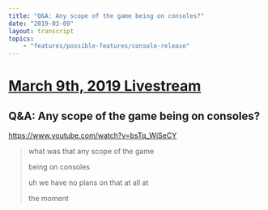 ```yaml
---
title: "Q&A: Any scope of the game being on consoles?"
date: "2019-03-09"
layout: transcript
topics:
    - "features/possible-features/console-release"
---
```

# [March 9th, 2019 Livestream](../2019-03-09.md)
## Q&A: Any scope of the game being on consoles?
https://www.youtube.com/watch?v=bsTq_WiSeCY
> what was that any scope of the game
> 
> being on consoles
> 
> uh we have no plans on that at all at
> 
> the moment
> 
